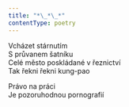 ```yaml
---
title: "*\_*\_*"
contentType: poetry
---
```


<section>

Vcházet stárnutím  
S průvanem šatníku  
Celé město poskládané v řeznictví  
Tak řekni řekni kung-pao

</section>

<section>

Právo na práci  
Je pozoruhodnou pornografií

</section>
